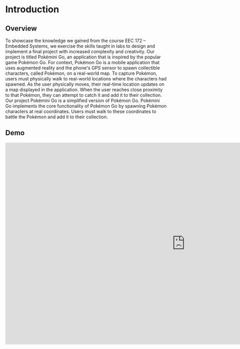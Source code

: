 <!-- ![Pokemini Go](./assets/pokemini-go.png) -->

# Introduction

## Overview

To showcase the knowledge we gained from the course EEC 172 – Embedded Systems,
we exercise the skills taught in labs to design and implement a final project
with increased complexity and creativity. Our project is titled Pokémini Go, an
application that is inspired by the popular game Pokémon Go. For context,
Pokémon Go is a mobile application that uses augmented reality and the phone's
GPS sensor to spawn collectible characters, called Pokémon, on a real-world map.
To capture Pokémon, users must physically walk to real-world locations where the
characters had spawned. As the user physically moves, their real-time location
updates on a map displayed in the application. When the user reaches close
proximity to that Pokémon, they can attempt to catch it and add it to their
collection. Our project Pokémini Go is a simplified version of Pokémon Go.
Pokémini Go implements the core functionality of Pokémon Go by spawning Pokémon
characters at real coordinates. Users must walk to these coordinates to battle
the Pokémon and add it to their collection.

## Demo

<iframe width="1120" height="630" src="https://www.youtube.com/embed/D0UnqGm_miA?si=6prZrBevFpQbztk6" title="YouTube video player" frameborder="0" allow="accelerometer; autoplay; clipboard-write; encrypted-media; gyroscope; picture-in-picture; web-share" referrerpolicy="strict-origin-when-cross-origin" allowfullscreen></iframe>
